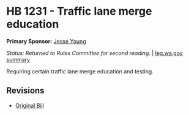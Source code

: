 # HB 1231 - Traffic lane merge education
**Primary Sponsor:** [Jesse Young](/person/leg/jesse.young.md)

*Status: Returned to Rules Committee for second reading.* | [leg.wa.gov summary](https://app.leg.wa.gov/billsummary?BillNumber=1231&Year=2021)

Requiring certain traffic lane merge education and testing.

## Revisions
* [Original Bill](1/)